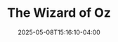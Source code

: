 ---
title: The Wizard of Oz
Theatre: Orange Park Community Theatre
Venue: Orange Park Community Theatre
Season: 
date: 2025-05-08T15:16:10-04:00
opening_date: 2025-08-08
closing_date: 2025-08-31
showtimes:
  - 2025-08-08 19:30:00
  - 2025-08-09 19:30:00
  - 2025-08-10 14:00:00
  - 2025-08-15 19:30:00
  - 2025-08-16 19:30:00
  - 2025-08-17 14:00:00
  - 2025-08-22 19:30:00
  - 2025-08-23 19:30:00
  - 2025-08-24 14:00:00
  - 2025-08-29 19:30:00
  - 2025-08-30 19:30:00
  - 2025-08-31 14:00:00
featured_image: 
featured_image_alt: 
featured_image_caption: 
featured_image_attr: 
featured_image_attr_link: 
program:
Website: 
Tickets: https://opct.booktix.com/dept/main/e/TWOZ
show_details: 
cast:
- Toto: Lady
- Dorothy: Kiera Collins
- Scarecrow: Aaron Burdick
- Tin Man: Brian Pontarolo
- Cowardly Lion: Josh Katzman
- Professor/Wizard: Kurt McCall
- Wicked Witch/Miss Gulch: Jennifer Tatum
- Glinda: Emily Charleton
- Emerald City Guard: Aaron Smith
- Uncle Henry: Don Massenzio
- Hunk: Kaden Crooks
- Ruth: Liane Barkley
- Aunt Em: Lisa Reinhard
- Hickery: Matthew Fuhs
- Ensemble:
  - Aaron Smith
  - Don Massenzio
  - Kaden Crooks
  - Liane Barkley
  - Lisa Reinhard
  - Matthew Fuhs
  - Alyssa Arroyo
  - Kelly Weaver
  - Brianna Daughtry
  - Mikayla Hill
  - Cassidy Legge
  - Katie Stewart
  - Hannah Borko
  - Carol Yazdiya
  - Caroline Yazdiya
  - Cynthia Baker
  - Caroline Cunha
  - Isabella Santiago
  - Alexis Derr
  - Makayla Sapp
  - Charlotte Reynolds
  - Charlotte Crosby
  - Tiffany Earley
  - Katelyn Terry
  - Jeanell Pike
- Munchkins:
  - Olivia Mullin
  - Carter Sutton
  - Jaxon Sparks
  - Gryffin Sparks
  - Elizabeth Beth Ralson
  - Linna Heck
  - Maggie Fuhs
  - Maxwell Fuhs
  - Carman Guzman
  - Leia Sparling
crew:
orchestra:
genres: 
Description: 
---
